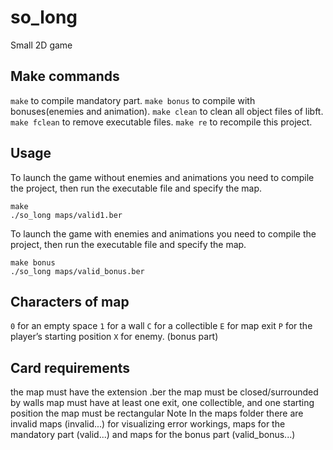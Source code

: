 # so_long
Small 2D game
## Make commands
`make` to compile mandatory part.
`make bonus` to compile with bonuses(enemies and animation).
`make clean` to clean all object files of libft.
`make fclean` to remove executable files.
`make re` to recompile this project.
## Usage
To launch the game without enemies and animations you need to compile the project, then run the executable file and specify the map.
```
make
./so_long maps/valid1.ber
```
To launch the game with enemies and animations you need to compile the project, then run the executable file and specify the map.
```
make bonus
./so_long maps/valid_bonus.ber
```
## Characters of map
`0` for an empty space
`1` for a wall
`C` for a collectible
`E` for map exit
`P` for the player’s starting position
`X` for enemy. (bonus part)
## Card requirements
the map must have the extension .ber
the map must be closed/surrounded by walls
map must have at least one exit, one collectible, and one starting position
the map must be rectangular
Note
In the maps folder there are invalid maps (invalid...) for visualizing error workings, maps for the mandatory part (valid...) and maps for the bonus part (valid_bonus...)
